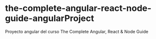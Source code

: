 # the-complete-angular-react-node-guide-angularProject
Proyecto angular del curso The Complete Angular, React &amp; Node Guide
